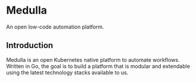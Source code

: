 # Medulla

An open low-code automation platform.

## Introduction

Medulla is an open Kubernetes native platform to automate workflows. Written in Go, the goal is to build a platform that is modular and extendable using the latest technology stacks available to us.

